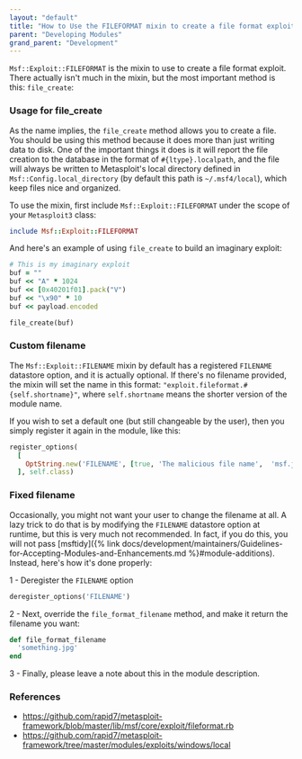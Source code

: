 ```yaml
---
layout: "default"
title: "How to Use the FILEFORMAT mixin to create a file format exploit"
parent: "Developing Modules"
grand_parent: "Development"
---
```


```Msf::Exploit::FILEFORMAT``` is the mixin to use to create a file format exploit. There actually isn't much in the mixin, but the most important method is this: ```file_create```:

### Usage for file_create

As the name implies, the ```file_create``` method allows you to create a file. You should be using this method because it does more than just writing data to disk. One of the important things it does is it will report the file creation to the database in the format of ```#{ltype}.localpath```, and the file will always be written to Metasploit's local directory defined in ```Msf::Config.local_directory``` (by default this path is ```~/.msf4/local```), which keep files nice and organized.

To use the mixin, first include ```Msf::Exploit::FILEFORMAT``` under the scope of your ```Metasploit3``` class:

```ruby
include Msf::Exploit::FILEFORMAT
```

And here's an example of using ```file_create``` to build an imaginary exploit:

```ruby
# This is my imaginary exploit
buf = ""
buf << "A" * 1024
buf << [0x40201f01].pack("V")
buf << "\x90" * 10
buf << payload.encoded

file_create(buf)
```

### Custom filename

The ```Msf::Exploit::FILENAME``` mixin by default has a registered ```FILENAME``` datastore option, and it is actually optional. If there's no filename provided, the mixin will set the name in this format: ```"exploit.fileformat.#{self.shortname}"```, where ```self.shortname``` means the shorter version of the module name.

If you wish to set a default one (but still changeable by the user), then you simply register it again in the module, like this:

```ruby
register_options(
  [
    OptString.new('FILENAME', [true, 'The malicious file name',  'msf.jpg'])
  ], self.class)
```

### Fixed filename

Occasionally, you might not want your user to change the filename at all. A lazy trick to do that is by modifying the ```FILENAME``` datastore option at runtime, but this is very much not recommended. In fact, if you do this, you will not pass [msftidy]({% link docs/development/maintainers/Guidelines-for-Accepting-Modules-and-Enhancements.md %}#module-additions). Instead, here's how it's done properly:

1 - Deregister the ```FILENAME``` option

```ruby
deregister_options('FILENAME')
```

2 - Next, override the ```file_format_filename``` method, and make it return the filename you want:

```ruby
def file_format_filename
  'something.jpg'
end
```

3 - Finally, please leave a note about this in the module description.

### References

- <https://github.com/rapid7/metasploit-framework/blob/master/lib/msf/core/exploit/fileformat.rb>
- <https://github.com/rapid7/metasploit-framework/tree/master/modules/exploits/windows/local>
